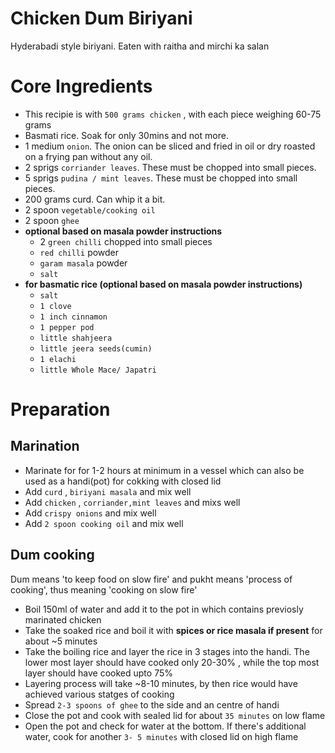 # Chicken Dum Biriyani 

Hyderabadi style biriyani. Eaten with raitha and mirchi ka salan


# Core Ingredients
 - This recipie is with `500 grams chicken`  , with each piece weighing 60-75 grams
 - Basmati rice. Soak for only 30mins and not more.
 - 1 medium `onion`. The onion can be sliced and fried in oil or dry roasted on a frying pan without any oil.
 - 2 sprigs `corriander leaves`. These must be chopped into small pieces.
 - 5 sprigs `pudina / mint leaves`. These must be chopped into small pieces.
 - 200 grams curd. Can whip it a bit.
 - 2 spoon `vegetable/cooking oil`
 - 2 spoon `ghee`
 - **optional based on masala powder instructions**
   -  2 `green chilli` chopped into small pieces
   -  `red chilli` powder
   -  `garam masala` powder
   -  `salt`
  - **for basmatic rice (optional based on masala powder instructions)**
     - `salt`
     - `1 clove`
     - `1 inch cinnamon`
     - `1 pepper pod`
     - `little shahjeera`
     - `little jeera seeds(cumin)`
     - `1 elachi`
     - `little Whole Mace/ Japatri`



 # Preparation

 ## Marination
   - Marinate for for 1-2 hours at minimum in a vessel which can also be used as a handi(pot) for cokking with closed lid
   - Add `curd` , `biriyani masala` and mix well
   - Add `chicken` , `corriander,mint leaves` and mixs well
   - Add `crispy onions` and mix well
   - Add `2 spoon cooking oil` and mix well
 
## Dum cooking
Dum means 'to keep food on slow fire' and pukht means 'process of cooking', thus meaning 'cooking on slow fire'
 - Boil 150ml of water and add it to the pot in which contains previosly marinated chicken 
 - Take the soaked rice and boil it with **spices or rice masala if present** for about ~5 minutes
 - Take the boiling rice and layer the rice in 3 stages into the handi. The lower most layer should have cooked only 20-30% , while the top most layer should have cooked upto 75%
 - Layering process will take ~8-10 minutes, by then rice would have achieved various statges of cooking
 - Spread `2-3 spoons of ghee` to the side and an centre of handi
 - Close the pot and cook with sealed lid for about `35 minutes` on low flame
 - Open the pot and check for water at the bottom. If there's additional water, cook for another `3- 5 minutes` with closed lid on high flame





